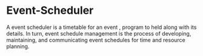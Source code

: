 # Event-Scheduler
A event scheduler is a timetable for an event , program to held along with its details. In turn, event schedule management is the process of developing, maintaining, and communicating event schedules for time and resource planning. 

